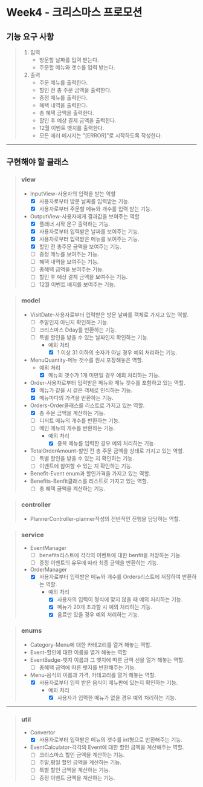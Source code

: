 # Week4 - 크리스마스 프로모션

## 기능 요구 사항

> 1. 입력
>    + 방문할 날짜를 입력 받는다.
>    + 주문할 메뉴와 갯수를 입력 받는다.
> 2. 출력
>    + 주문 메뉴를 출력한다.
>    + 할인 전 총 주문 금액을 출력한다.
>    + 증정 메뉴를 출력한다.
>    + 혜택 내역을 출력한다.
>    + 총 혜택 금액을 출력한다.
>    + 할인 후 예상 결제 금액을 출력한다.
>    + 12월 이벤트 뱃지를 출력한다.
>    + 모든 에러 메시지는 "[ERROR]"로 시작하도록 작성한다.
---

## 구현해야 할 클래스

> ### view
> + InputView-사용자의 입력을 받는 역할
>   + [X] 사용자로부터 방문 날짜를 입력받는 기능.
>   + [X] 사용자로부터 주문할 메뉴와 개수를 입력 받는 기능.
> + OutputView-사용자에게 결과값을 보여주는 역할
>   + [X] 플래너 시작 문구 출력하는 기능.
>   + [X] 사용자로부터 입력받은 날짜를 보여주는 기능.
>   + [X] 사용자로부터 입력받은 메뉴를 보여주는 기능.
>   + [X] 할인 전 총주문 금액을 보여주는 기능.
>   + [ ] 증정 메뉴를 보여주는 기능.
>   + [ ] 혜택 내역을 보여주는 기능.
>   + [ ] 총혜택 금액을 보여주는 기능.
>   + [ ] 할인 후 예상 결제 금액을 보여주는 기능.
>   + [ ] 12월 이벤트 배지를 보여주는 기능.

> ### model
> + VisitDate-사용자로부터 입력받은 방문 날짜를 객체로 가지고 있는 역할.
>   + [ ] 주말인지 아닌지 확인하는 기능.
>   + [ ] 크리스마스 Dday를 반환하는 기능.
>   + [ ] 특별 할인을 받을 수 있는 날짜인지 확인하는 기능.
>     + 예외 처리
>       + [X] 1 이상 31 이하의 숫자가 아닐 경우 예외 처리하는 기능.
> + MenuQuantity-메뉴 갯수를 원시 포장해놓은 역할.
>   + 예외 처리 
>     + [X] 메뉴의 갯수가 1개 미만일 경우 예외 처리하는 기능.
> + Order-사용자로부터 입력받은 메뉴와 메뉴 갯수를 포함하고 있는 역할.
>   + [X] 메뉴가 같을 시 같은 객체로 인식하는 기능.
>   + [X] 메뉴마다의 가격을 반환하는 기능.
> + Orders-Order클래스를 리스트로 가지고 있는 역할.
>   + [X] 총 주문 금액을 계산하는 기능.
>   + [ ] 디저트 메뉴의 개수를 반환하는 기능.
>   + [ ] 메인 메뉴의 개수를 반환하는 기능.
>     + 예외 처리
>       + [X] 중복 메뉴를 입력한 경우 예외 처리하는 기능. 
> + TotalOrderAmount-할인 전 총 주문 금액을 상태로 가지고 있는 역할.
>   + [ ] 특별 할인을 받을 수 있는 지 확인하는 기능.
>   + [ ] 이벤트에 참여할 수 있는 지 확인하는 기능.
> + Benefit-Event enum과 할인가격을 가지고 있는 역할.
> + Benefits-Benfit클래스를 리스트로 가지고 있는 역할.
>   + [ ] 총 혜택 금액을 계산하는 기능.

> ### controller
> + PlannerController-planner작성의 전반적인 진행을 담당하는 역할.

> ### service
> + EventManager
>   + [ ] benefits리스트에 각각의 이벤트에 대한 benfit을 저장하는 기능.
>   + [ ] 증정 이벤트의 유무에 따라 최종 금액을 반환하는 기능.
> + OrderManager
>   + [X] 사용자로부터 입력받은 메뉴와 개수를 Orders리스트에 저장하여 반환하는 역할. 
>     + 예외 처리
>       + [X] 사용자의 입력이 형식에 맞지 않을 때 예외 처리하는 기능.
>       + [X] 메뉴가 20개 초과할 시 예외 처리하는 기능.
>       + [X] 음료만 있을 경우 예외 처리하는 기능.

> ### enums
> + Category-Menu에 대한 카테고리를 열거 해놓는 역할.
> + Event-할인에 대한 이름을 열거 해놓는 역할
> + EventBadge-뱃지 이름과 그 뱃지에 따른 금액 선을 열거 해놓는 역할.
>   + [ ] 총혜택 금액에 따른 뱃지를 반환해주는 기능. 
> + Menu-음식의 이름과 가격, 카테고리를 열거 해놓는 역할. 
>   + [X] 사용자로부터 입력 받은 음식이 메뉴판에 있는지 확인하는 기능.
>     + 예외 처리
>       + [X] 사용자가 입력한 메뉴가 없을 경우 예외 처리하는 기능. 
---

>### util
> + Convertor
>   + [X] 사용자로부터 입력받은 메뉴의 갯수를 int형으로 반환해주는 기능. 
> + EventCalculator-각각의 Event에 대한 할인 금액을 계산해주는 역할.
>   + [ ] 크리스마스 할인 금액을 계산하는 기능.
>   + [ ] 주말,평일 할인 금액을 계산하는 기능.
>   + [ ] 특별 할인 금액을 계산하는 기능.
>   + [ ] 증정 이벤트 금액을 계산하는 기능.